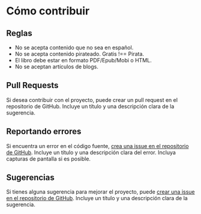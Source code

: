 # Cómo contribuir

## Reglas

- No se acepta contenido que no sea en español.
- No se acepta contenido pirateado. Gratis !== Pirata.
- El libro debe estar en formato PDF/Epub/Mobi o HTML.
- No se aceptan artículos de blogs.

## Pull Requests

Si desea contribuir con el proyecto, puede crear un pull request en el repositorio de GitHub. Incluye un título y una descripción clara de la sugerencia.

## Reportando errores

Si encuentra un error en el código fuente, [crea una issue en el repositorio de GitHub](https://github.com/midudev/libros-programacion-gratis/issues/new/choose). Incluye un título y una descripción clara del error. Incluya capturas de pantalla si es posible.

## Sugerencias

Si tienes alguna sugerencia para mejorar el proyecto, puede [crear una issue en el repositorio de GitHub](https://github.com/midudev/libros-programacion-gratis/issues/new/choose). Incluye un título y una descripción clara de la sugerencia.
